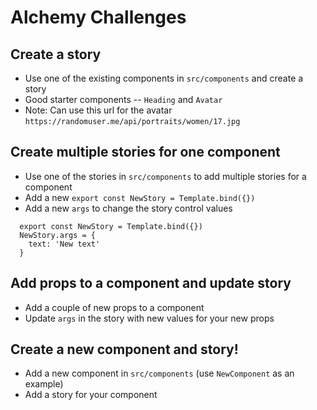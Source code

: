 # Alchemy Challenges

## Create a story

- Use one of the existing components in `src/components` and create a story
- Good starter components -- `Heading` and `Avatar`
- Note: Can use this url for the avatar `https://randomuser.me/api/portraits/women/17.jpg`

## Create multiple stories for one component

- Use one of the stories in `src/components` to add multiple stories for a component
- Add a new `export const NewStory = Template.bind({})`
- Add a new `args` to change the story control values

```
  export const NewStory = Template.bind({})
  NewStory.args = {
    text: 'New text'
  }
```

## Add props to a component and update story

- Add a couple of new props to a component
- Update `args` in the story with new values for your new props

## Create a new component and story!

- Add a new component in `src/components` (use `NewComponent` as an example)
- Add a story for your component
